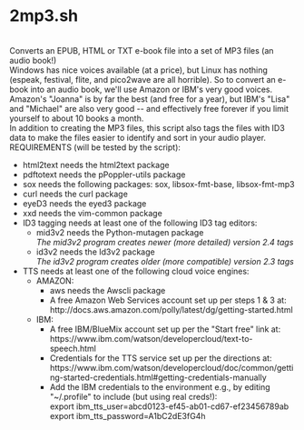 <h1>2mp3.sh</h1>
<br />Converts an EPUB, HTML or TXT e-book file into a set of MP3 files (an audio book!)
<br />Windows has nice voices available (at a price), but Linux has nothing (espeak, festival, flite, and pico2wave are all horrible). So to convert an e-book into an audio book, we'll use Amazon or IBM's very good voices. Amazon's "Joanna" is by far the best (and free for a year), but IBM's "Lisa" and "Michael" are also very good -- and effectively free forever if you limit yourself to about 10 books a month.
<br />In addition to creating the MP3 files, this script also tags the files with ID3 data to make the files easier to identify and sort in your audio player.
<br />REQUIREMENTS (will be tested by the script):
<ul>
<li>html2text needs the html2text package
<li>pdftotext needs the pPoppler-utils package
<li>sox needs the following packages: sox, libsox-fmt-base, libsox-fmt-mp3
<li>curl needs the curl package
<li>eyeD3 needs the eyed3 package
<li>xxd needs the vim-common package
<li>ID3 tagging needs at least one of the following ID3 tag editors:
	<ul>
	<li>mid3v2 needs the Python-mutagen package
	<br /><i>The mid3v2 program creates newer (more detailed) version 2.4 tags</i>
	<li>id3v2 needs the Id3v2 package
	<br /><i>The id3v2 program creates older (more compatible) version 2.3 tags</i>
	</ul>
<li>TTS needs at least one of the following cloud voice engines:
	<ul>
	<li>AMAZON:
		<ul>
		<li>aws needs the Awscli package 
		<li>A free Amazon Web Services account set up per steps 1 & 3 at: 
		<br />http://docs.aws.amazon.com/polly/latest/dg/getting-started.html
		</ul>
	<li>IBM:
		<ul>
		<li>A free IBM/BlueMix account set up per the "Start free" link at:
		<br />https://www.ibm.com/watson/developercloud/text-to-speech.html
		<li>Credentials for the TTS service set up per the directions at:
		<br />https://www.ibm.com/watson/developercloud/doc/common/getting-started-credentials.html#getting-credentials-manually
		<li>Add the IBM credentials to the environment e.g., by editing "~/.profile" to include (but using real creds!):
		<br />export ibm_tts_user=abcd0123-ef45-ab01-cd67-ef23456789ab
		<br />export ibm_tts_password=A1bC2dE3fG4h
		</ul>
	</ul>
</ul>

